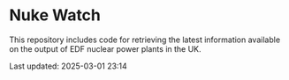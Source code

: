 # Nuke Watch

This repository includes code for retrieving the latest information available on the output of EDF nuclear power plants in the UK.

Last updated: 2025-03-01 23:14